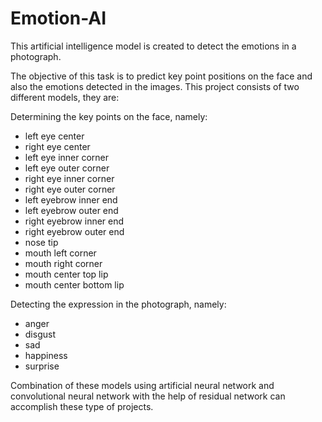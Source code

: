 # Emotion-AI
This artificial intelligence model is created to detect the emotions in a photograph.


The objective of this task is to predict key point positions on the face and also the emotions detected in the images.
This project consists of two different models, they are:

Determining the key points on the face, namely:
- left eye center
- right eye center
- left eye inner corner
- left eye outer corner
- right eye inner corner
- right eye outer corner
- left eyebrow inner end
- left eyebrow outer end
- right eyebrow inner end
- right eyebrow outer end
- nose tip
- mouth left corner
- mouth right corner
- mouth center top lip
- mouth center bottom lip

Detecting the expression in the photograph, namely:
- anger
- disgust
- sad
- happiness
- surprise

Combination of these models using artificial neural network and convolutional neural network with the help of residual network can accomplish these type of projects.
